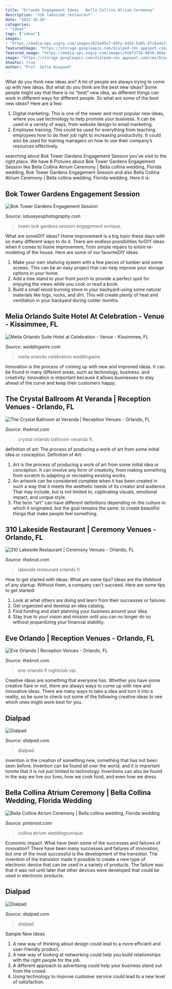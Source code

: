 ```yaml
---
title: "Orlando Engagement Ideas - Bella Collina Atrium Ceremony"
description: "310 lakeside restaurant"
date: "2022-10-26"
categories:
- "ideas"
tags: ["ideas"]
images:
- "https://media-api.xogrp.com/images/021e95e7-69fa-4d93-bd65-dfc6a4e22ff2~rs_720.480"
featuredImage: "https://storage.googleapis.com/dialpad-cms.appspot.com/cms/blog/content/IMG-1397.JPG"
featured_image: "https://media-api.xogrp.com/images/91073758-8830-484e-996c-09d29b6972e5"
image: "https://storage.googleapis.com/dialpad-cms.appspot.com/cms/blog/content/1489693198555.png"
ShowToc: true
author: "Prof. Zetta Wiegand"
---
```



What do you think new ideas are?
A lot of people are always trying to come up with new ideas. But what do you think are the best new ideas? Some people might say that there is no “best” new idea, as different things can work in different ways for different people. So what are some of the best new ideas? Here are a few: 
1) Digital marketing: This is one of the newer and most popular new ideas, where you use technology to help promote your business. It can be used in a variety of ways, from website design to email marketing. 
2) Employee training: This could be used for everything from teaching employees how to do their job right to increasing productivity. It could also be used for training managers on how to use their company’s resources effectively.

	

		
searching about Bok Tower Gardens Engagement Session you've visit to the right place. We have 8 Pictures about Bok Tower Gardens Engagement Session like Bella Collina Atrium Ceremony | Bella collina wedding, Florida wedding, Bok Tower Gardens Engagement Session and also Bella Collina Atrium Ceremony | Bella collina wedding, Florida wedding. Here it is:
		
    
## Bok Tower Gardens Engagement Session

<img loading=lazy src="http://lotuseyesphotography.com/blog/wp-content/uploads/2016/11/Untitled_1280.jpg" onerror="this.onerror=null;this.src='https://tse3.mm.bing.net/th?id=OIP.GOlkTVxdoPQyTMVxIZiP8wHaLH&amp;pid=15.1';" alt="Bok Tower Gardens Engagement Session">

_Source: lotuseyesphotography.com_

>tower bok gardens session engagement enrique. 

	

What are someDIY ideas?
Home improvement is a big topic these days with so many different ways to do it. There are endless possibilities forDIY ideas when it comes to home improvement, from simple repairs to entire re-modeling of the house. Here are some of our favoriteDIY ideas:
1. Make your own shelving system with a few pieces of lumber and some screws. This can be an easy project that can help improve your storage options in your home.
2. Add a tree stand to your front porch to provide a perfect spot for enjoying the views while you cook or read a book.
3. Build a small wood burning stove in your backyard using some natural materials like logs, rocks, and dirt. This will create plenty of heat and ventilation in your backyard during colder months. 

    
## Melia Orlando Suite Hotel At Celebration - Venue - Kissimmee, FL

<img loading=lazy src="https://wwcdn.weddingwire.com/vendor/955001_960000/955656/thumbnails/1200x1200_1500663603-18708be02308754d-Wedding__6_.jpg" onerror="this.onerror=null;this.src='https://tse2.mm.bing.net/th?id=OIP.8bg7wJm2fTyBbhFPCBsKhQHaEr&amp;pid=15.1';" alt="Melia Orlando Suite Hotel at Celebration - Venue - Kissimmee, FL">

_Source: weddingwire.com_

>melia orlando celebration weddingwire. 

	

Innovation is the process of coming up with new and improved ideas. It can be found in many different areas, such as technology, business, and creativity. Innovation is important because it allows businesses to stay ahead of the curve and keep their customers happy.

    
## The Crystal Ballroom At Veranda | Reception Venues - Orlando, FL

<img loading=lazy src="https://media-api.xogrp.com/images/91073758-8830-484e-996c-09d29b6972e5" onerror="this.onerror=null;this.src='https://tse1.mm.bing.net/th?id=OIP.mqPi7gMz6y3V4gZ_y-7JNgHaE8&amp;pid=15.1';" alt="The Crystal Ballroom at Veranda | Reception Venues - Orlando, FL">

_Source: theknot.com_

>crystal orlando ballroom veranda fl. 

	

definition of art: The process of producing a work of art from some initial idea or conception.
Definition of Art:
1. Art is the process of producing a work of art from some initial idea or conception. It can involve any form of creativity, from making something from scratch to adapting or recreating existing works.
2. An artwork can be considered complete when it has been created in such a way that it meets the aesthetic needs of its creator and audience. That may include, but is not limited to, captivating visuals, emotional impact, and unique style.
3. The term "art" can have different definitions depending on the culture in which it originated, but the goal remains the same: to create beautiful things that make people feel something.

    
## 310 Lakeside Restaurant | Ceremony Venues - Orlando, FL

<img loading=lazy src="https://media-api.xogrp.com/images/5ec6fdef-f4d0-4cd8-894e-79f8cc23c9cb~rs_720.480" onerror="this.onerror=null;this.src='https://tse1.mm.bing.net/th?id=OIP.tHJH3mBVPyTLmZx2v6Qv3QHaE7&amp;pid=15.1';" alt="310 Lakeside Restaurant | Ceremony Venues - Orlando, FL">

_Source: theknot.com_

>lakeside restaurant orlando fl. 

	

How to get started with ideas: What are some tips?
Ideas are the lifeblood of any startup. Without them, a company can't succeed. Here are some tips to get started:
1. Look at what others are doing and learn from their successes or failures.
2. Get organized and develop an idea catalog. 
3. Find funding and start planning your business around your idea.  
4. Stay true to your vision and mission until you can no longer do so without jeopardizing your financial stability.

    
## Eve Orlando | Reception Venues - Orlando, FL

<img loading=lazy src="https://media-api.xogrp.com/images/021e95e7-69fa-4d93-bd65-dfc6a4e22ff2~rs_720.480" onerror="this.onerror=null;this.src='https://tse4.mm.bing.net/th?id=OIP.5FIOMN5r6_RYTjPrE1Yb8QHaE8&amp;pid=15.1';" alt="Eve Orlando | Reception Venues - Orlando, FL">

_Source: theknot.com_

>eve orlando fl nightclub vip. 

	

Creative ideas are something that everyone has. Whether you have some creative flare or not, there are always ways to come up with new and innovative ideas. There are many ways to take a idea and turn it into a reality, so be sure to check out some of the following creative ideas to see which ones might work best for you.

    
## Dialpad

<img loading=lazy src="https://storage.googleapis.com/dialpad-cms.appspot.com/cms/blog/content/IMG-1397.JPG" onerror="this.onerror=null;this.src='https://tse3.mm.bing.net/th?id=OIP.XIaDRb4iiDZ7wveC12zXGQHaFj&amp;pid=15.1';" alt="Dialpad">

_Source: dialpad.com_

>dialpad. 

	

invention is the creation of something new, something that has not been seen before. Invention can be found all over the world, and it is important tonote that it is not just limited to technology. Inventions can also be found in the way we live our lives, how we cook food, and even how we dress.

    
## Bella Collina Atrium Ceremony | Bella Collina Wedding, Florida Wedding

<img loading=lazy src="https://i.pinimg.com/originals/56/94/58/569458b4c26f7c61fb4f1184bd673ed0.jpg" onerror="this.onerror=null;this.src='https://tse3.mm.bing.net/th?id=OIP.7GGg2NJgKICOHWcyHFb38wHaE8&amp;pid=15.1';" alt="Bella Collina Atrium Ceremony | Bella collina wedding, Florida wedding">

_Source: pinterest.com_

>collina atrium weddingsunique. 

	

Economic impact: What have been some of the successes and failures of innovation?
There have been many successes and failures of innovation, but one of the most successful is the development of the transistor. The invention of the transistor made it possible to create a new type of electronic device that can be used in a variety of products. The failure was that it was not until later that other devices were developed that could be used in electronic products.

    
## Dialpad

<img loading=lazy src="https://storage.googleapis.com/dialpad-cms.appspot.com/cms/blog/content/1489693198555.png" onerror="this.onerror=null;this.src='https://tse4.mm.bing.net/th?id=OIP.YyT8U2SFuLTI-dUmkAeb-gHaD3&amp;pid=15.1';" alt="Dialpad">

_Source: dialpad.com_

>dialpad. 

	

Sample New Ideas
1. A new way of thinking about design could lead to a more efficient and user-friendly product.
2. A new way of looking at networking could help you build relationships with the right people for the job.
3. A different approach to advertising could help your business stand out from the crowd.
4. Using technology to improve customer service could lead to a new level of satisfaction.

